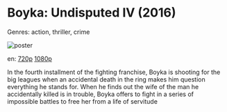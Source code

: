 # Boyka: Undisputed IV (2016)

Genres: action, thriller, crime

![poster](http://image.tmdb.org/t/p/w500/7QGdIJWWTkPhVjpQ0zA6z69khod.jpg)

en:
  [720p](magnet:?xt=urn:btih:76CAE7353FC221DFE317C5EFB66BE04F043AB561&tr=udp://glotorrents.pw:6969/announce&tr=udp://tracker.opentrackr.org:1337/announce&tr=udp://torrent.gresille.org:80/announce&tr=udp://tracker.openbittorrent.com:80&tr=udp://tracker.coppersurfer.tk:6969&tr=udp://tracker.leechers-paradise.org:6969&tr=udp://p4p.arenabg.ch:1337&tr=udp://tracker.internetwarriors.net:1337)
  [1080p](magnet:?xt=urn:btih:39FBCC0757A1045EDDD8757C100CA7A1F6692B32&tr=udp://glotorrents.pw:6969/announce&tr=udp://tracker.opentrackr.org:1337/announce&tr=udp://torrent.gresille.org:80/announce&tr=udp://tracker.openbittorrent.com:80&tr=udp://tracker.coppersurfer.tk:6969&tr=udp://tracker.leechers-paradise.org:6969&tr=udp://p4p.arenabg.ch:1337&tr=udp://tracker.internetwarriors.net:1337)
  


In the fourth installment of the fighting franchise, Boyka is shooting for the big leagues when an accidental death in the ring makes him question everything he stands for. When he finds out the wife of the man he accidentally killed is in trouble, Boyka offers to fight in a series of impossible battles to free her from a life of servitude